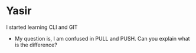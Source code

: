 # Yasir
I started learning CLI and GIT

- My question is, I am confused in PULL and PUSH. Can you explain what is the difference?